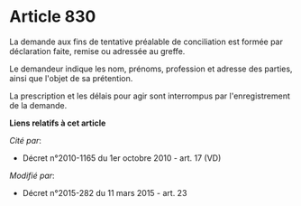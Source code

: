 # Article 830

La demande aux fins de tentative préalable de conciliation est formée par déclaration faite, remise ou adressée au greffe.

Le demandeur indique les nom, prénoms, profession et adresse des parties, ainsi que l'objet de sa prétention.

La prescription et les délais pour agir sont interrompus par l'enregistrement de la demande.

**Liens relatifs à cet article**

_Cité par_:

  - Décret n°2010-1165 du 1er octobre 2010 - art. 17 (VD)

_Modifié par_:

  - Décret n°2015-282 du 11 mars 2015 - art. 23
